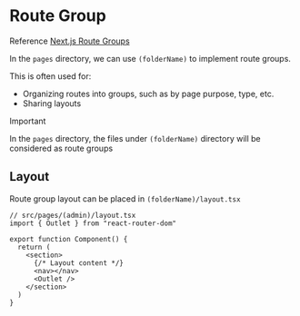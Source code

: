 # Route Group

Reference [Next.js Route Groups](https://nextjs.org/docs/app/building-your-application/routing/route-groups)

In the `pages` directory, we can use `(folderName)` to implement route groups.

This is often used for:
- Organizing routes into groups, such as by page purpose, type, etc.
- Sharing layouts

> [!IMPORTANT]
> In the `pages` directory, the files under `(folderName)` directory will be considered as route groups

## Layout

Route group layout can be placed in `(folderName)/layout.tsx`

```tsx
// src/pages/(admin)/layout.tsx
import { Outlet } from "react-router-dom"

export function Component() {
  return (
    <section>
      {/* Layout content */}
      <nav></nav>
      <Outlet />
    </section>
  )
}
```
